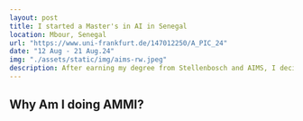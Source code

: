 ```yaml
---
layout: post
title: I started a Master's in AI in Senegal
location: Mbour, Senegal
url: "https://www.uni-frankfurt.de/147012250/A_PIC_24"
date: "12 Aug - 21 Aug.24"
img: "./assets/static/img/aims-rw.jpeg"
description: After earning my degree from Stellenbosch and AIMS, I decided to travel to senegal to start a new challenge. I had the feeling that AI is the future and, as most of people know, it offers a bucnh of opportunities. With my background in Math, I pationately decided to re-orient myself to AI and eveolve...
---
```


## Why Am I doing AMMI?




